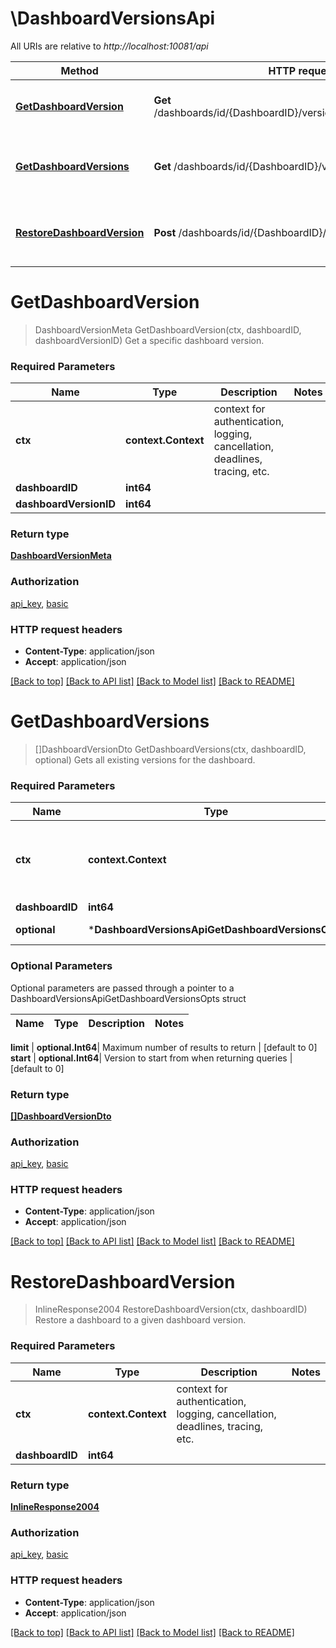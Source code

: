 # \DashboardVersionsApi

All URIs are relative to *http://localhost:10081/api*

Method | HTTP request | Description
------------- | ------------- | -------------
[**GetDashboardVersion**](DashboardVersionsApi.md#GetDashboardVersion) | **Get** /dashboards/id/{DashboardID}/versions/{DashboardVersionID} | Get a specific dashboard version.
[**GetDashboardVersions**](DashboardVersionsApi.md#GetDashboardVersions) | **Get** /dashboards/id/{DashboardID}/versions | Gets all existing versions for the dashboard.
[**RestoreDashboardVersion**](DashboardVersionsApi.md#RestoreDashboardVersion) | **Post** /dashboards/id/{DashboardID}/restore | Restore a dashboard to a given dashboard version.


# **GetDashboardVersion**
> DashboardVersionMeta GetDashboardVersion(ctx, dashboardID, dashboardVersionID)
Get a specific dashboard version.

### Required Parameters

Name | Type | Description  | Notes
------------- | ------------- | ------------- | -------------
 **ctx** | **context.Context** | context for authentication, logging, cancellation, deadlines, tracing, etc.
  **dashboardID** | **int64**|  | 
  **dashboardVersionID** | **int64**|  | 

### Return type

[**DashboardVersionMeta**](DashboardVersionMeta.md)

### Authorization

[api_key](../README.md#api_key), [basic](../README.md#basic)

### HTTP request headers

 - **Content-Type**: application/json
 - **Accept**: application/json

[[Back to top]](#) [[Back to API list]](../README.md#documentation-for-api-endpoints) [[Back to Model list]](../README.md#documentation-for-models) [[Back to README]](../README.md)

# **GetDashboardVersions**
> []DashboardVersionDto GetDashboardVersions(ctx, dashboardID, optional)
Gets all existing versions for the dashboard.

### Required Parameters

Name | Type | Description  | Notes
------------- | ------------- | ------------- | -------------
 **ctx** | **context.Context** | context for authentication, logging, cancellation, deadlines, tracing, etc.
  **dashboardID** | **int64**|  | 
 **optional** | ***DashboardVersionsApiGetDashboardVersionsOpts** | optional parameters | nil if no parameters

### Optional Parameters
Optional parameters are passed through a pointer to a DashboardVersionsApiGetDashboardVersionsOpts struct

Name | Type | Description  | Notes
------------- | ------------- | ------------- | -------------

 **limit** | **optional.Int64**| Maximum number of results to return | [default to 0]
 **start** | **optional.Int64**| Version to start from when returning queries | [default to 0]

### Return type

[**[]DashboardVersionDto**](DashboardVersionDTO.md)

### Authorization

[api_key](../README.md#api_key), [basic](../README.md#basic)

### HTTP request headers

 - **Content-Type**: application/json
 - **Accept**: application/json

[[Back to top]](#) [[Back to API list]](../README.md#documentation-for-api-endpoints) [[Back to Model list]](../README.md#documentation-for-models) [[Back to README]](../README.md)

# **RestoreDashboardVersion**
> InlineResponse2004 RestoreDashboardVersion(ctx, dashboardID)
Restore a dashboard to a given dashboard version.

### Required Parameters

Name | Type | Description  | Notes
------------- | ------------- | ------------- | -------------
 **ctx** | **context.Context** | context for authentication, logging, cancellation, deadlines, tracing, etc.
  **dashboardID** | **int64**|  | 

### Return type

[**InlineResponse2004**](inline_response_200_4.md)

### Authorization

[api_key](../README.md#api_key), [basic](../README.md#basic)

### HTTP request headers

 - **Content-Type**: application/json
 - **Accept**: application/json

[[Back to top]](#) [[Back to API list]](../README.md#documentation-for-api-endpoints) [[Back to Model list]](../README.md#documentation-for-models) [[Back to README]](../README.md)

